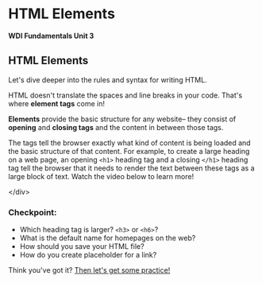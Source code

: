 # HTML Elements

**WDI Fundamentals Unit 3**

## HTML Elements

Let's dive deeper into the rules and syntax for writing HTML.

HTML doesn't translate the spaces and line breaks in your code. That's where **element tags** come in!

**Elements** provide the basic structure for any website– they consist of **opening** and **closing tags** and the content in between those tags.

The tags tell the browser exactly what kind of content is being loaded and the basic structure of that content. For example, to create a large heading on a web page, an opening `<h1>` heading tag and a closing `</h1>` heading tag tell the browser that it needs to render the text between these tags as a large block of text. Watch the video below to learn more!

&lt;/div&gt;

### Checkpoint:

* Which heading tag is larger? `<h3>` or `<h6>`?
* What is the default name for homepages on the web?
* How should you save your HTML file?
* How do you create placeholder for a link?

Think you've got it? [Then let's get some practice!](html-elements-exercise.md)

